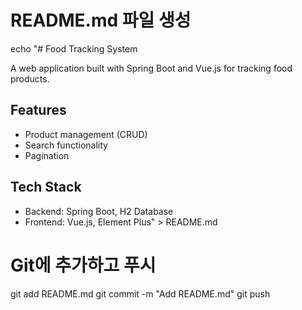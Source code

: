 # README.md 파일 생성
echo "# Food Tracking System

A web application built with Spring Boot and Vue.js for tracking food products.

## Features
- Product management (CRUD)
- Search functionality
- Pagination

## Tech Stack
- Backend: Spring Boot, H2 Database
- Frontend: Vue.js, Element Plus" > README.md

# Git에 추가하고 푸시
git add README.md
git commit -m "Add README.md"
git push
